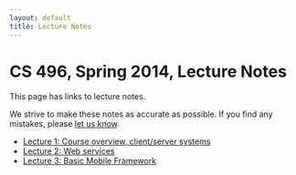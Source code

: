 ```yaml
---
layout: default
title: Lecture Notes
---
```


# CS 496, Spring 2014, Lecture Notes

This page has links to lecture notes.

We strive to make these notes as accurate as possible.
If you find any mistakes, please [let us know](mailto:dhovemey@ycp.edu).

- [Lecture 1: Course overview, client/server systems](lecture01.html)
- [Lecture 2: Web services](lecture02.html)
- [Lecture 3: Basic Mobile Framework](lecture03.html)
